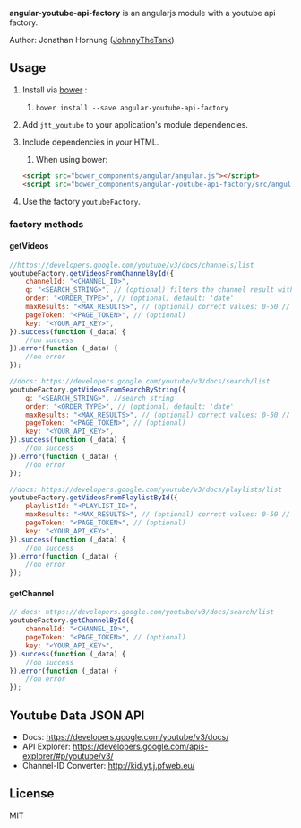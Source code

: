 **angular-youtube-api-factory** is an angularjs module with a youtube api factory.

Author: Jonathan Hornung ([JohnnyTheTank](https://github.com/JohnnyTheTank))


## Usage

1. Install via [bower](http://bower.io/) :
    1. `bower install --save angular-youtube-api-factory`
2. Add `jtt_youtube` to your application's module dependencies.
3. Include dependencies in your HTML.
    1. When using bower:

    ```html
    <script src="bower_components/angular/angular.js"></script>
    <script src="bower_components/angular-youtube-api-factory/src/angular-youtube-api-factory.js"></script>
    ```

4. Use the factory `youtubeFactory`.


### factory methods

#### getVideos


```js
//https://developers.google.com/youtube/v3/docs/channels/list
youtubeFactory.getVideosFromChannelById({
    channelId: "<CHANNEL_ID>",
    q: "<SEARCH_STRING>", // (optional) filters the channel result with your search string
    order: "<ORDER_TYPE>", // (optional) default: 'date'
    maxResults: "<MAX_RESULTS>", // (optional) correct values: 0-50 // default: 5
    pageToken: "<PAGE_TOKEN>", // (optional)
    key: "<YOUR_API_KEY>",
}).success(function (_data) {
    //on success
}).error(function (_data) {
    //on error
});

```
```js
//docs: https://developers.google.com/youtube/v3/docs/search/list
youtubeFactory.getVideosFromSearchByString({
    q: "<SEARCH_STRING>", //search string
    order: "<ORDER_TYPE>", // (optional) default: 'date'
    maxResults: "<MAX_RESULTS>", // (optional) correct values: 0-50 // default: 5
    pageToken: "<PAGE_TOKEN>", // (optional)
    key: "<YOUR_API_KEY>",
}).success(function (_data) {
    //on success
}).error(function (_data) {
    //on error
});
```

```js
//docs: https://developers.google.com/youtube/v3/docs/playlists/list
youtubeFactory.getVideosFromPlaylistById({
    playlistId: "<PLAYLIST_ID>",
    maxResults: "<MAX_RESULTS>", // (optional) correct values: 0-50 // default: 5
    pageToken: "<PAGE_TOKEN>", // (optional)
    key: "<YOUR_API_KEY>",
}).success(function (_data) {
    //on success
}).error(function (_data) {
    //on error
});
```


#### getChannel
```js
// docs: https://developers.google.com/youtube/v3/docs/search/list
youtubeFactory.getChannelById({
    channelId: "<CHANNEL_ID>",
    pageToken: "<PAGE_TOKEN>", // (optional)
    key: "<YOUR_API_KEY>",
}).success(function (_data) {
    //on success
}).error(function (_data) {
    //on error
});
```


## Youtube Data JSON API
* Docs: https://developers.google.com/youtube/v3/docs/
* API Explorer: https://developers.google.com/apis-explorer/#p/youtube/v3/
* Channel-ID Converter: http://kid.yt.j.pfweb.eu/


## License
MIT
